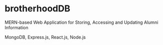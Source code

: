# brotherhoodDB
MERN-based Web Application for Storing, Accessing and Updating Alumni Information

MongoDB, Express.js, React.js, Node.js
